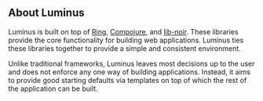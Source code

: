 ## About Luminus

Luminus is built on top of [Ring](https://github.com/mmcgrana/ring), [Compojure](https://github.com/weavejester/compojure), 
and [lib-noir](https://github.com/noir-clojure/lib-noir). These libraries provide the core functionality for building web applications. 
Luminus ties these libraries together to provide a simple and consistent environment.

Unlike traditional frameworks, Luminus leaves most decisions up to the user and does not enforce any one way of building applications.
Instead, it aims to provide good starting defaults via templates on top of which the rest of the application can be built.
 